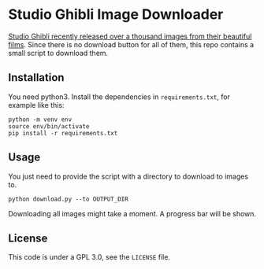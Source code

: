 # Studio Ghibli Image Downloader

[Studio Ghibli recently released over a thousand images from their beautiful films](https://www.ghibli.jp/info/013409/).
Since there is no download button for all of them, this repo contains a small script to download them.

## Installation

You need python3.
Install the dependencies in `requirements.txt`, for example like this:

```
python -m venv env
source env/bin/activate
pip install -r requirements.txt
```

## Usage

You just need to provide the script with a directory to download to images to.

```
python download.py --to OUTPUT_DIR
```

Downloading all images might take a moment.
A progress bar will be shown.

## License

This code is under a GPL 3.0, see the `LICENSE` file.
